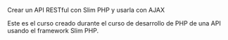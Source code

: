 Crear un API RESTful con Slim PHP y usarla con AJAX

Este es el curso creado durante el curso de desarrollo de PHP de una API usando el framework Slim PHP.
